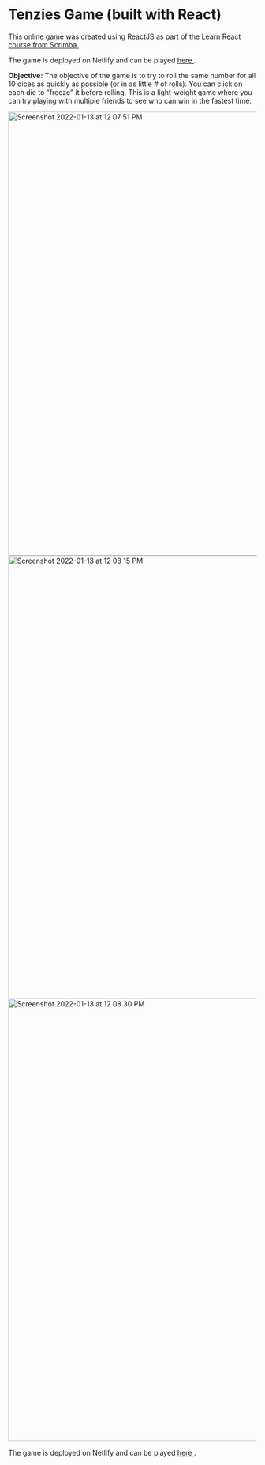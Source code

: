 # Tenzies Game (built with React)

This online game was created using ReactJS as part of the <a href = "https://scrimba.com/learn/learnreact"> Learn React course from Scrimba </a>.

The game is deployed on Netlify and can be played <a href="https://stoic-goldstine-759d83.netlify.app"> here </a>.

**Objective:**
The objective of the game is to try to roll the same number for all 10 dices as quickly as possible (or in as little # of rolls). You can click on each die to "freeze" it before rolling. This is a light-weight game where you can try playing with multiple friends to see who can win in the fastest time.

<img width="898" alt="Screenshot 2022-01-13 at 12 07 51 PM" src="https://user-images.githubusercontent.com/19891445/149264583-3ba93d30-0710-45c1-9032-f11324633765.png">

<img width="897" alt="Screenshot 2022-01-13 at 12 08 15 PM" src="https://user-images.githubusercontent.com/19891445/149264592-b1051ae8-d171-4c63-9e91-37de87683a82.png">

<img width="896" alt="Screenshot 2022-01-13 at 12 08 30 PM" src="https://user-images.githubusercontent.com/19891445/149264596-ffd265d7-c680-4fb2-adf8-0c1eeae38820.png">

The game is deployed on Netlify and can be played <a href="https://stoic-goldstine-759d83.netlify.app"> here </a>.
